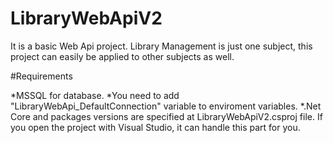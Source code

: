 # LibraryWebApiV2

It is a basic Web Api project. Library Management is just one subject, this project can easily be applied to other subjects as well.

#Requirements

*MSSQL for database.
*You need to add "LibraryWebApi_DefaultConnection" variable to enviroment variables.
*.Net Core and packages versions are specified at LibraryWebApiV2.csproj file. If you open the project with Visual Studio, it can handle this part for you.
